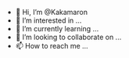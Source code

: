 - 👋 Hi, I’m @Kakamaron
- 👀 I’m interested in ...
- 🌱 I’m currently learning ...
- 💞️ I’m looking to collaborate on ...
- 📫 How to reach me ...

<!---
Kakamaron/Kakamaron is a ✨ special ✨ repository because its `README.md` (this file) appears on your GitHub profile.
You can click the Preview link to take a look at your changes.
--->
